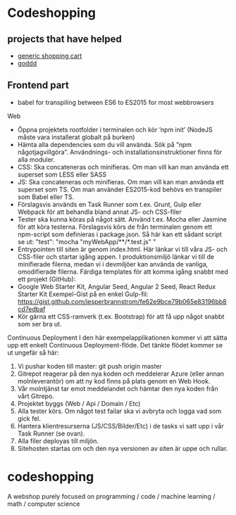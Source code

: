 # Codeshopping

## projects that have helped 

* [generic shopping cart](https://github.com/fernandez14/go-cart)
* [goddd](https://github.com/marcusolsson/goddd/blob/master/main.go)

## Frontend part

* babel for transpiling between ES6 to ES2015 for most webbrowsers

Web
*	Öppna projektets rootfolder i terminalen och kör ’npm init’ (NodeJS måste vara installerat globalt på burken)
*	Hämta alla dependencies som du vill använda. Sök på ”npm någotjagvillgöra”. Användnings- och installationsinstruktioner finns för alla moduler. 
*	CSS: Ska concateneras och minifieras. Om man vill kan man använda ett superset som LESS eller SASS
*	JS: Ska concateneras och minifieras. Om man vill kan man använda ett superset som TS. Om man använder ES2015-kod behövs en transpiler som Babel eller TS.
*	Förslagsvis används en Task Runner som t.ex. Grunt, Gulp eller Webpack för att behandla bland annat JS- och CSS-filer
*	Tester ska kunna köras på något sätt. Använd t.ex. Mocha eller Jasmine för att köra testerna. Förslagsvis körs de från terminalen genom ett npm-script som definieras i package.json. Så här kan ett sådant script se ut: 
"test": "mocha \"myWebApp/**/*.test.js\" "
*	Entrypointen till siten är genom index.html. Här länkar vi till våra JS- och CSS-filer och startar igång appen. I produktionsmiljö länkar vi till de minifierade filerna, medan vi i devmiljöer kan använda de vanliga, omodifierade filerna.
Färdiga templates för att komma igång snabbt med ett projekt (GitHub): 
*	Google Web Starter Kit, Angular Seed, Angular 2 Seed, React Redux Starter Kit
Exempel-Gist på en enkel Gulp-fil: https://gist.github.com/jesperbrannstrom/fe62e9bce79b065e83196bb8cd7edbaf
*	Kör gärna ett CSS-ramverk (t.ex. Bootstrap) för att få upp något snabbt som ser bra ut.

Continuous Deployment
I den här exempelapplikationen kommer vi att sätta upp ett enkelt Continuous Deployment-flöde. Det tänkte flödet kommer se ut ungefär så här:
1.	Vi pushar koden till master: git push origin master
2.	Gitrepot reagerar på den nya koden och meddelerar Azure (eller annan molnleverantör) om att ny kod finns på plats genom en Web Hook.
3.	Vår molntjänst tar emot meddelandet och hämtar den nya koden från vårt Gitrepo.
4.	Projektet byggs (Web / Api / Domain / Etc) 
5.	Alla tester körs. Om något test failar ska vi avbryta och logga vad som gick fel.
6.	Hantera klientresurserna (JS/CSS/Bilder/Etc) i de tasks vi satt upp i vår Task Runner (se ovan). 
7.	Alla filer deployas till miljön.
8.	Sitehosten startas om och den nya versionen av siten är uppe och rullar.



# codeshopping
A webshop purely focused on programming / code / machine learning / math / computer science
